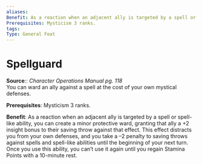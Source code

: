 ```yaml
---
aliases: 
Benefit: As a reaction when an adjacent ally is targeted by a spell or spell-like ability, you can create a minor protective ward, granting that ally a +2 insight bonus to their saving throw against that effect. This effect distracts you from your own defenses, and you take a –2 penalty to saving throws against spells and spell-like abilities until the beginning of your next turn. Once you use this ability, you can’t use it again until you regain Stamina Points with a 10-minute rest.
Prerequisites: Mysticism 3 ranks.
tags: 
Type: General Feat
---
```


# Spellguard

**Source**:: _Character Operations Manual pg. 118_  
You can ward an ally against a spell at the cost of your own mystical defenses.

**Prerequisites**: Mysticism 3 ranks.

**Benefit**: As a reaction when an adjacent ally is targeted by a spell or spell-like ability, you can create a minor protective ward, granting that ally a +2 insight bonus to their saving throw against that effect. This effect distracts you from your own defenses, and you take a –2 penalty to saving throws against spells and spell-like abilities until the beginning of your next turn. Once you use this ability, you can’t use it again until you regain Stamina Points with a 10-minute rest.
